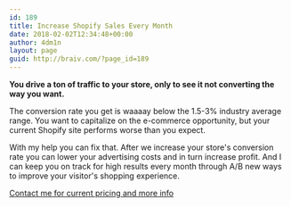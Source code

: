 ```yaml
---
id: 189
title: Increase Shopify Sales Every Month
date: 2018-02-02T12:34:48+00:00
author: 4dm1n
layout: page
guid: http://braiv.com/?page_id=189
---
```

<strong>You drive a ton of traffic to your store, only to see it not converting the way you want. </strong>

The conversion rate you get is waaaay below the 1.5-3% industry average range. You want to capitalize on the e-commerce opportunity, but your current Shopify site performs worse than you expect.

With my help you can fix that. After we increase your store's conversion rate you can lower your advertising costs and in turn increase profit. And I can keep you on track for high results every month through A/B new ways to improve your visitor's shopping experience.

<a href="http://braiv.com/contact/" target="_blank" rel="noopener">Contact me for current pricing and more info</a>